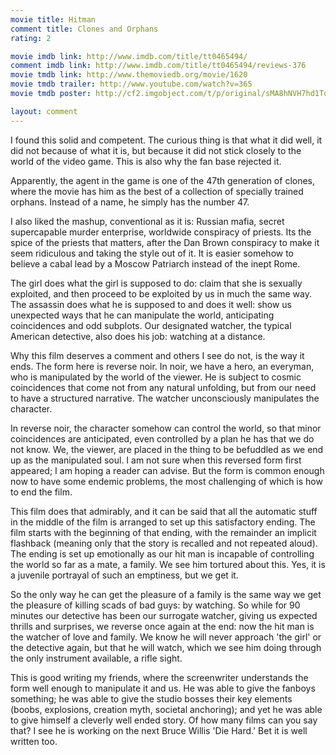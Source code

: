 ```yaml
---
movie title: Hitman
comment title: Clones and Orphans
rating: 2

movie imdb link: http://www.imdb.com/title/tt0465494/
comment imdb link: http://www.imdb.com/title/tt0465494/reviews-376
movie tmdb link: http://www.themoviedb.org/movie/1620
movie tmdb trailer: http://www.youtube.com/watch?v=365
movie tmdb poster: http://cf2.imgobject.com/t/p/original/sMA8hNVH7hd1TqXwA2qhCYvijQA.jpg

layout: comment
---
```


I found this solid and competent. The curious thing is that what it did well, it did not because of what it is, but because it did not stick closely to the world of the video game. This is also why the fan base rejected it.

Apparently, the agent in the game is one of the 47th generation of clones, where the movie has him as the best of a collection of specially trained orphans. Instead of a name, he simply has the number 47. 

I also liked the mashup, conventional as it is: Russian mafia, secret supercapable murder enterprise, worldwide conspiracy of priests. Its the spice of the priests that matters, after the Dan Brown conspiracy to make it seem ridiculous and taking the style out of it. It is easier somehow to believe a cabal lead by a Moscow Patriarch instead of the inept Rome.

The girl does what the girl is supposed to do: claim that she is sexually exploited, and then proceed to be exploited by us in much the same way. The assassin does what he is supposed to and does it well: show us unexpected ways that he can manipulate the world, anticipating coincidences and odd subplots. Our designated watcher, the typical American detective, also does his job: watching at a distance.

Why this film deserves a comment and others I see do not, is the way it ends. The form here is reverse noir. In noir, we have a hero, an everyman, who is manipulated by the world of the viewer. He is subject to cosmic coincidences that come not from any natural unfolding, but from our need to have a structured narrative. The watcher unconsciously manipulates the character.

In reverse noir, the character somehow can control the world, so that minor coincidences are anticipated, even controlled by a plan he has that we do not know. We, the viewer, are placed in the thing to be befuddled as we end up as the manipulated soul. I am not sure when this reversed form first appeared; I am hoping a reader can advise. But the form is common enough now to have some endemic problems, the most challenging of which is how to end the film.

This film does that admirably, and it can be said that all the automatic stuff in the middle of the film is arranged to set up this satisfactory ending. The film starts with the beginning of that ending, with the remainder an implicit flashback (meaning only that the story is recalled and not repeated aloud). The ending is set up emotionally as our hit man is incapable of controlling the world so far as a mate, a family. We see him tortured about this. Yes, it is a juvenile portrayal of such an emptiness, but we get it. 

So the only way he can get the pleasure of a family is the same way we get the pleasure of killing scads of bad guys: by watching. So while for 90 minutes our detective has been our surrogate watcher, giving us expected thrills and surprises, we reverse once again at the end: now the hit man is the watcher of love and family. We know he will never approach 'the girl' or the detective again, but that he will watch, which we see him doing through the only instrument available, a rifle sight.

This is good writing my friends, where the screenwriter understands the form well enough to manipulate it and us. He was able to give the fanboys something; he was able to give the studio bosses their key elements (boobs, explosions, creation myth, societal anchoring); and yet he was able to give himself a cleverly well ended story. Of how many films can you say that? I see he is working on the next Bruce Willis 'Die Hard.' Bet it is well written too.